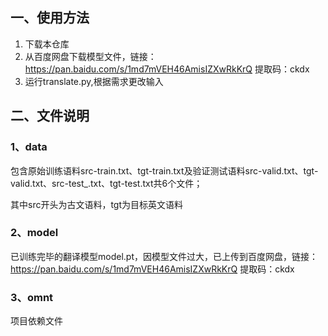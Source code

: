 ## 一、使用方法

1. 下载本仓库
2. 从百度网盘下载模型文件，链接：https://pan.baidu.com/s/1md7mVEH46AmisIZXwRkKrQ 提取码：ckdx 
3. 运行translate.py,根据需求更改输入

## 二、文件说明

### 1、data

包含原始训练语料src-train.txt、tgt-train.txt及验证测试语料src-valid.txt、tgt-valid.txt、src-test_.txt、tgt-test.txt共6个文件；

其中src开头为古文语料，tgt为目标英文语料

### 2、model

已训练完毕的翻译模型model.pt，因模型文件过大，已上传到百度网盘，链接：https://pan.baidu.com/s/1md7mVEH46AmisIZXwRkKrQ 提取码：ckdx 

### 3、omnt

项目依赖文件
